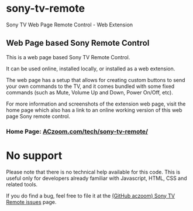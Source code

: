 # sony-tv-remote
Sony TV Web Page Remote Control - Web Extension

## Web Page based Sony Remote Control

This is a web page based Sony TV Remote Control.

It can be used online, installed locally, or installed as a web extension.

The web page has a setup that allows for creating custom buttons to send your own commands to the TV, and it comes bundled with some fixed commands (such as Mute, Volume Up and Down, Power On/Off, etc).

For more information and screenshots of the extension web page, visit the home page
which also has a link to an online working version of this web page Sony remote control.

### Home Page: <a href="http://www.aczoom.com/tech/sony-tv-remote/">ACzoom.com/tech/sony-tv-remote/</a>

# No support

Please note that there is no technical help available for this code. This is useful only for developers already familiar with Javascript, HTML, CSS and related tools.

If you do find a bug, feel free to file it at the
<a href="https://github.com/avinash311/sony-tv-remote/issues">(GitHub aczoom) Sony TV Remote issues</a> page.
